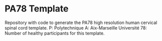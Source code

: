 # PA78 Template
Repository with code to generate the PA78 high resolution human cervical spinal cord template.
P: Polytechnique
A: Aix-Marseille Université
78: Number of healthy participants for this template.

